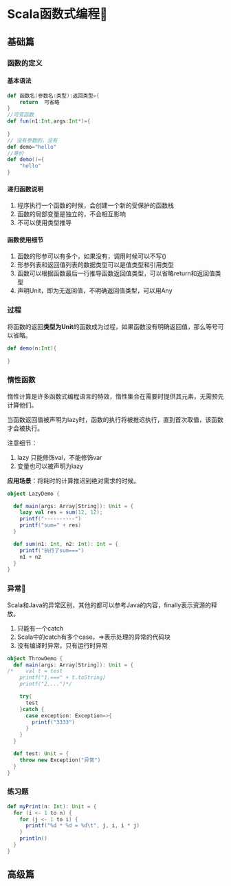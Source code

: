 # Scala函数式编程📍

## 基础篇

### 函数的定义

#### 基本语法

```scala
def 函数名(参数名:类型):返回类型={
    return  可省略
}
//可变函数
def fun(n1:Int,args:Int*)={
    
}
// 没有参数的，没有
def demo="hello"
//等价
def demo()={
    "hello"
}
```

#### 递归函数说明

1. 程序执行一个函数的时候，会创建一个新的受保护的函数栈
2. 函数的局部变量是独立的，不会相互影响
3. 不可以使用类型推导

#### 函数使用细节

1. 函数的形参可以有多个，如果没有，调用时候可以不写()
2. 形参列表和返回值列表的数据类型可以是值类型和引用类型
3. 函数可以根据函数最后一行推导函数返回值类型，可以省略return和返回值类型
4. 声明Unit，即为无返回值，不明确返回值类型，可以用Any

### 过程

将函数的返回**类型为Unit**的函数成为过程，如果函数没有明确返回值，那么等号可以省略。

```scala
def demo(n:Int){
    
}
```

### 惰性函数

惰性计算是许多函数式编程语言的特效，惰性集合在需要时提供其元素，无需预先计算他们。

当函数返回值被声明为lazy时，函数的执行将被推迟执行，直到首次取值，该函数才会被执行。

注意细节：

1. lazy 只能修饰val，不能修饰var
2. 变量也可以被声明为lazy

**应用场景**：将耗时的计算推迟到绝对需求的时候。

```scala
object LazyDemo {

  def main(args: Array[String]): Unit = {
    lazy val res = sum(12, 12);
    printf("----------")
    printf("sum=" + res)
  }

  def sum(n1: Int, n2: Int): Int = {
    printf("执行了sum===")
    n1 + n2
  }
}
```

### 异常📍

Scala和Java的异常区别，其他的都可以参考Java的内容，finally表示资源的释放。

1. 只能有一个catch
2. Scala中的catch有多个case，=>表示处理的异常的代码块
3. 没有编译时异常，只有运行时异常

```scala
object ThrowDemo {
  def main(args: Array[String]): Unit = {
/*    val t = test
    printf("1.===" + t.toString)
    printf("2....")*/

    try{
      test
    }catch {
      case exception: Exception=>{
        printf("3333")
      }
    }
  }

  def test: Unit = {
    throw new Exception("异常")
  }
}
```

### 练习题

```scala
def myPrint(n: Int): Unit = {
  for (i <- 1 to n) {
    for (j <- 1 to i) {
      printf("%d * %d = %d\t", j, i, i * j)
    }
    println()
  }
}
```
## 高级篇

